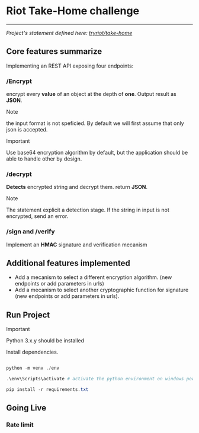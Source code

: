 # Riot Take-Home challenge
--------------------------

*Project's statement defined here: [tryriot/take-home](https://github.com/tryriot/take-home)*

## Core features summarize

Implementing an REST API exposing four endpoints:

### /Encrypt
encrypt every **value** of an object at the depth of **one**. Output result as **JSON**. 

> [!NOTE]
>  the input format is not speficied. By default we will first assume that only json is accepted.

> [!IMPORTANT] 
> Use base64 encryption algorithm by default, but the application should be able to handle other by design.

### **/decrypt** 

**Detects** encrypted string and decrypt them. return **JSON**.

> [!NOTE]
> The statement explicit a detection stage. If the string in input is not encrypted, send an error.

### /sign and /verify

Implement an **HMAC** signature and verification mecanism

## Additional features implemented

- Add a mecanism to select a different encryption algorithm. (new endpoints or add parameters in urls)
- Add a mecanism to select another cryptographic function for signature (new endpoints or add parameters in urls).

## Run Project

> [!IMPORTANT]
> Python 3.x.y should be installed

Install dependencies.

```powershell

python -m venv ./env

.\env\Scripts\activate # activate the python environment on windows powershell

pip install -r requirements.txt

```


## Going Live

### Rate limit
